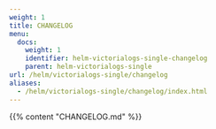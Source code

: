 ```yaml
---
weight: 1
title: CHANGELOG
menu:
  docs:
    weight: 1
    identifier: helm-victorialogs-single-changelog
    parent: helm-victorialogs-single
url: /helm/victorialogs-single/changelog
aliases:
  - /helm/victorialogs-single/changelog/index.html
---
```

{{% content "CHANGELOG.md" %}}
